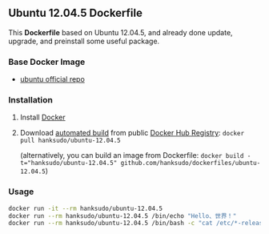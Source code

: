 ## Ubuntu 12.04.5 Dockerfile

This **Dockerfile** based on Ubuntu 12.04.5, and already done update, upgrade, and preinstall some useful package.

### Base Docker Image

 - [ubuntu official repo](https://registry.hub.docker.com/_/ubuntu/)

### Installation

1. Install [Docker](https://docs.docker.com/)
2. Download [automated build](https://registry.hub.docker.com/u/hanksudo/ubuntu-12.04.5/) from public [Docker Hub Registry](https://registry.hub.docker.com/): `docker pull hanksudo/ubuntu-12.04.5`

   (alternatively, you can build an image from Dockerfile: `docker build -t="hanksudo/ubuntu-12.04.5" github.com/hanksudo/dockerfiles/ubuntu-12.04.5`)

### Usage

```bash
docker run -it --rm hanksudo/ubuntu-12.04.5
docker run --rm hanksudo/ubuntu-12.04.5 /bin/echo "Hello、世界！"
docker run --rm hanksudo/ubuntu-12.04.5 /bin/bash -c "cat /etc/*-release"
```
